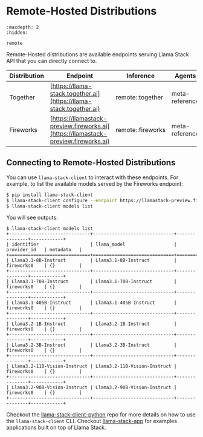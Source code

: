 # Remote-Hosted Distributions

```{toctree}
:maxdepth: 2
:hidden:

remote
```

Remote-Hosted distributions are available endpoints serving Llama Stack API that you can directly connect to.

| Distribution | Endpoint | Inference | Agents | Memory | Safety | Telemetry |
|-------------|----------|-----------|---------|---------|---------|------------|
| Together | [https://llama-stack.together.ai](https://llama-stack.together.ai) | remote::together | meta-reference | remote::weaviate | meta-reference | meta-reference |
| Fireworks | [https://llamastack-preview.fireworks.ai](https://llamastack-preview.fireworks.ai) | remote::fireworks | meta-reference | remote::weaviate | meta-reference | meta-reference |

## Connecting to Remote-Hosted Distributions

You can use `llama-stack-client` to interact with these endpoints. For example, to list the available models served by the Fireworks endpoint:

```bash
$ pip install llama-stack-client
$ llama-stack-client configure --endpoint https://llamastack-preview.fireworks.ai
$ llama-stack-client models list
```

You will see outputs:
```
$ llama-stack-client models list
+------------------------------+------------------------------+---------------+------------+
| identifier                   | llama_model                  | provider_id   | metadata   |
+==============================+==============================+===============+============+
| Llama3.1-8B-Instruct         | Llama3.1-8B-Instruct         | fireworks0    | {}         |
+------------------------------+------------------------------+---------------+------------+
| Llama3.1-70B-Instruct        | Llama3.1-70B-Instruct        | fireworks0    | {}         |
+------------------------------+------------------------------+---------------+------------+
| Llama3.1-405B-Instruct       | Llama3.1-405B-Instruct       | fireworks0    | {}         |
+------------------------------+------------------------------+---------------+------------+
| Llama3.2-1B-Instruct         | Llama3.2-1B-Instruct         | fireworks0    | {}         |
+------------------------------+------------------------------+---------------+------------+
| Llama3.2-3B-Instruct         | Llama3.2-3B-Instruct         | fireworks0    | {}         |
+------------------------------+------------------------------+---------------+------------+
| Llama3.2-11B-Vision-Instruct | Llama3.2-11B-Vision-Instruct | fireworks0    | {}         |
+------------------------------+------------------------------+---------------+------------+
| Llama3.2-90B-Vision-Instruct | Llama3.2-90B-Vision-Instruct | fireworks0    | {}         |
+------------------------------+------------------------------+---------------+------------+
```

Checkout the [llama-stack-client-python](https://github.com/meta-llama/llama-stack-client-python/blob/main/docs/cli_reference.md) repo for more details on how to use the `llama-stack-client` CLI. Checkout [llama-stack-app](https://github.com/meta-llama/llama-stack-apps/tree/main) for examples applications built on top of Llama Stack.

